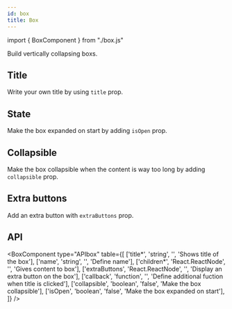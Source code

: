 ```yaml
---
id: box
title: Box
---
```


import { BoxComponent } from "./box.js"

<p>Build vertically collapsing boxs.</p>

## Title

<p>Write your own title by using <code>title</code> prop.</p>
<BoxComponent type="example" />

## State

<p>Make the box expanded on start by adding <code>isOpen</code> prop.</p>
<BoxComponent type="open" />

## Collapsible

<p>Make the box collapsible when the content is way too long by adding <code>collapsible</code> prop.</p>
<BoxComponent type="collapsible" />

## Extra buttons

<p>Add an extra button with <code>extraButtons</code> prop.</p>
<BoxComponent type="extra" />

## API

<BoxComponent type="APIbox" table={[
    ['title*', 'string', '', 'Shows title of the box'],
    ['name', 'string', '', 'Define name'],
    ['children*', 'React.ReactNode', '', 'Gives content to box'],
    ['extraButtons', 'React.ReactNode', '', 'Display an extra button on the box'],
    ['callback', 'function', '', 'Define additional fuction when title is clicked'],
    ['collapsible', 'boolean', 'false', 'Make the box collapsible'],
    ['isOpen', 'boolean', 'false', 'Make the box expanded on start'],
]} />